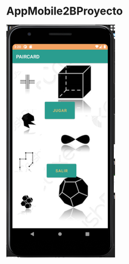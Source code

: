 # AppMobile2BProyecto
![github-smal](https://github.com/luisortiz1211/AppMobile2BProyecto/blob/main/portada/p1.png)
